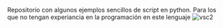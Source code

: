 Repositorio con algunos ejemplos sencillos de script en python. Para los que no tengan experiancia en la programación en este lenguaje
![vsc2](https://github.com/GRIDSEat/pythonEjercicioEscuela/assets/54413411/99336cb7-95e1-4336-a8ba-98b11181f820)
